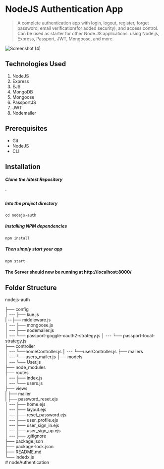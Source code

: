 # NodeJS Authentication App
> A complete authentication app with login, logout, register, forget password, email verification(for added security), and access control. Can be used as starter for other Node.JS applications. using Node.js, Express, Passport, JWT, Mongoose, and more. 



![Screenshot (4)](https://user-images.githubusercontent.com/49118089/90341145-b776a900-e01a-11ea-93c8-4f6864a141c1.png)

## Technologies Used
1.  NodeJS
2.  Express
3.  EJS
4.  MongoDB
5.  Mongoose
6.  PassportJS
7.  JWT
8.  Nodemailer


## Prerequisites
- Git
- NodeJS
- CLI

## Installation

##### Clone the latest Repository

`

##### Into the project directory

`cd nodejs-auth`

##### Installing NPM dependencies

`npm install`

##### Then simply start your app

`npm start`

#### The Server should now be running at http://localhost:8000/

## Folder Structure

nodejs-auth <br>

├── config <br>
│ --- ├── kue.js <br>
|   --├── middleware.js <br>
│ --- ├── mongoose.js <br>
│ --- ├── nodemailer.js <br>
│ --- └── passport-goggle-oauth2-strategy.js 
│ --- └── passport-local-strategy.js <br>
├── controller <br>
│ --- └──homeController.js
│ --- └──userController.js
├── mailers <br>
│ --- └──users_mailer.js
├── models <br>
│ --- └── User.js <br>
├── node_modules <br>
├── routes <br>
│ --- ├── index.js <br>
│ --- └── users.js <br>
├── views <br>
|      ├── mailer <br>
|            ├── password_reset.ejs <br>
│ --- ├── home.ejs <br>
│ --- ├── layout.ejs <br>
│ --- ├── reset_password.ejs <br>
│ --- ├── user_profile.ejs <br>
│ --- ├── user_sign_in.ejs <br>
│ --- ├── user_sign_up.ejs <br>
│ ---
├── .gitignore <br>
├── package.json <br>
├── package-lock.json <br>
├── README.md <br>
└── indedx.js <br>
#   n o d e A u t h e n t i c a t i o n  
 